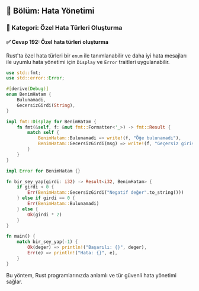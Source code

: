 ## 📘 Bölüm: Hata Yönetimi  
### 🔹 Kategori: Özel Hata Türleri Oluşturma  
#### ✅ Cevap 192: Özel hata türleri oluşturma

Rust'ta özel hata türleri bir `enum` ile tanımlanabilir ve daha iyi hata mesajları ile uyumlu hata yönetimi için `Display` ve `Error` traitleri uygulanabilir.

```rust
use std::fmt;
use std::error::Error;

#[derive(Debug)]
enum BenimHatam {
    Bulunamadi,
    GecersizGirdi(String),
}

impl fmt::Display for BenimHatam {
    fn fmt(&self, f: &mut fmt::Formatter<'_>) -> fmt::Result {
        match self {
            BenimHatam::Bulunamadi => write!(f, "Öğe bulunamadı"),
            BenimHatam::GecersizGirdi(msg) => write!(f, "Geçersiz giriş: {}", msg),
        }
    }
}

impl Error for BenimHatam {}

fn bir_sey_yap(girdi: i32) -> Result<i32, BenimHatam> {
    if girdi < 0 {
        Err(BenimHatam::GecersizGirdi("Negatif değer".to_string()))
    } else if girdi == 0 {
        Err(BenimHatam::Bulunamadi)
    } else {
        Ok(girdi * 2)
    }
}

fn main() {
    match bir_sey_yap(-1) {
        Ok(deger) => println!("Başarılı: {}", deger),
        Err(e) => println!("Hata: {}", e),
    }
}
```

Bu yöntem, Rust programlarınızda anlamlı ve tür güvenli hata yönetimi sağlar.
